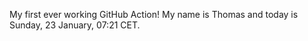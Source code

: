 My first ever working GitHub Action!
My name is Thomas and today is Sunday, 23 January, 07:21 CET. 
